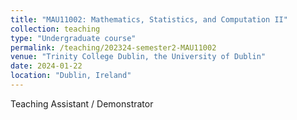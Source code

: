 ```yaml
---
title: "MAU11002: Mathematics, Statistics, and Computation II"
collection: teaching
type: "Undergraduate course"
permalink: /teaching/202324-semester2-MAU11002
venue: "Trinity College Dublin, the University of Dublin"
date: 2024-01-22
location: "Dublin, Ireland"
---
```


Teaching Assistant / Demonstrator